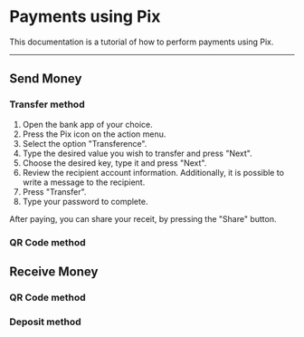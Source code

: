 # Payments using Pix

This documentation is a tutorial of how to perform payments using Pix.

------------------

## Send Money

### Transfer method

1. Open the bank app of your choice.
2. Press the Pix icon on the action menu.
3. Select the option "Transference".
4. Type the desired value you wish to transfer and press "Next".
5. Choose the desired key, type it and press "Next".
6. Review the recipient account information. Additionally, it is possible to write a message to the recipient.
7. Press "Transfer".
8. Type your password to complete.

After paying, you can share your receit, by pressing the "Share" button.

### QR Code method

## Receive Money

### QR Code method

### Deposit method
